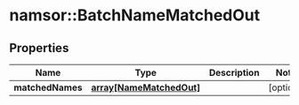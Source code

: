 # namsor::BatchNameMatchedOut

## Properties
Name | Type | Description | Notes
------------ | ------------- | ------------- | -------------
**matchedNames** | [**array[NameMatchedOut]**](NameMatchedOut.md) |  | [optional] 


